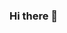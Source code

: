 ### Hi there 👋

<!--
**Chiranjeevi6/Chiranjeevi6** is a ✨ _special_ ✨ repository because its `README.md` (this file) appears on your GitHub profile.

Here are some ideas to get you started:

- 🔭 I’m currently working on Web Apps.
- 🌱 I’m currently learning Web Apps.
- 🤔 I’m looking for help with Java.
- 📫 How to reach me: chiranjeeviankaiah6@gmail.com
- 😄 Pronouns: He/Him.
- ⚡ Fun fact: I love to eat Biryani.
-->
